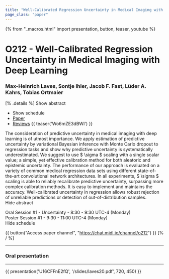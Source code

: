 ```yaml
---
title: "Well-Calibrated Regression Uncertainty in Medical Imaging with Deep Learning"
page_class: "paper"
---
```


{% from "_macros.html" import presentation, button, teaser, youtube %}

# O212 - Well-Calibrated Regression Uncertainty in Medical Imaging with Deep Learning

### Max-Heinrich Laves, Sontje Ihler, Jacob F. Fast, Lüder A. Kahrs, Tobias Ortmaier

[% .details %]
<a class="toggle_visibility" data-selector=".abstract" data-level="3">Show abstract</a>
- <a class="toggle_visibility" data-selector=".schedule" data-level="3">Show schedule</a>
- <a href="https://openreview.net/pdf?id=CecZ_0t79q">Paper</a>
- <a href="https://openreview.net/forum?id=CecZ_0t79q">Reviews</a>
{{ teaser('Wo6mZE3dBWI') }}

<p>
    <span class="abstract">
        The consideration of predictive uncertainty in medical imaging with deep learning is of utmost importance.      We apply estimation of predictive uncertainty by variational Bayesian inference with Monte Carlo dropout to regression tasks and show why predictive uncertainty is systematically underestimated.      We suggest to use $ \sigma $ scaling with a single scalar value; a simple, yet effective calibration method for both aleatoric and epistemic uncertainty.      The performance of our approach is evaluated on a variety of common medical regression data sets using different state-of-the-art convolutional network architectures.      In all experiments, $ \sigma $ scaling is able to reliably recalibrate predictive uncertainty, surpassing more complex calibration methods.      It is easy to implement and maintains the accuracy.      Well-calibrated uncertainty in regression allows robust rejection of unreliable predictions or detection of out-of-distribution samples.
        <br>
        <span class="actions"><a class="toggle_visibility" data-level="2">Hide abstract</a></span>
    </span>
</p>

<p>
    <span class="schedule">
        Oral Session #1 - Uncertainty  - 8:30 - 9:30 UTC-4 (Monday)<br>Poster Session #1  - 9:30 - 11:00 UTC-4 (Monday)
        <br>
        <span class="actions"><a class="toggle_visibility" data-level="2">Hide schedule</a></span>
    </span>
</p>

{{ button("Access paper channel", "https://chat.midl.io/channel/o212") }}
[% / %]

---

### Oral presentation

---

{{ presentation('U16CFFnE2fQ', '/slides/laves20.pdf', 720, 450) }}